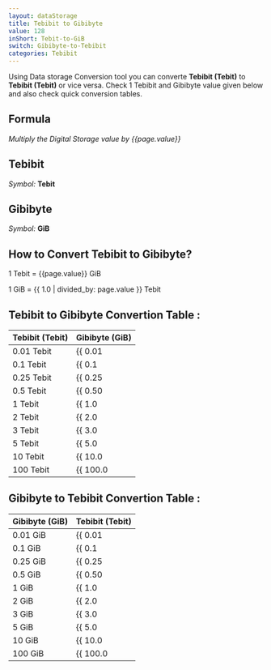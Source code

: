 ```yaml
---
layout: dataStorage
title: Tebibit to Gibibyte
value: 128
inShort: Tebit-to-GiB
switch: Gibibyte-to-Tebibit
categories: Tebibit
---
```


Using Data storage Conversion tool you can converte **Tebibit (Tebit)** to **Tebibit (Tebit)** or vice versa. Check 1 Tebibit and Gibibyte value given below and also check quick conversion tables.

## Formula
*Multiply the Digital Storage value by {{page.value}}*

## Tebibit
*Symbol:* **Tebit**

## Gibibyte
*Symbol:* **GiB**

## How to Convert Tebibit to Gibibyte?

1 Tebit = {{page.value}} GiB

1 GiB = {{ 1.0 | divided_by: page.value }} Tebit


## Tebibit to Gibibyte Convertion Table :

| Tebibit (Tebit) | Gibibyte (GiB) |
| ---- | ---- |
| 0.01 Tebit | {{ 0.01 | times: page.value }} GiB |
| 0.1 Tebit | {{ 0.1 | times: page.value }} GiB |
| 0.25 Tebit | {{ 0.25 | times: page.value }} GiB |
| 0.5 Tebit | {{ 0.50 | times: page.value }} GiB |
| 1 Tebit | {{ 1.0 | times: page.value }} GiB |
| 2 Tebit | {{ 2.0 | times: page.value }} GiB |
| 3 Tebit | {{ 3.0 | times: page.value }} GiB |
| 5 Tebit | {{ 5.0 | times: page.value }} GiB |
| 10 Tebit | {{ 10.0 | times: page.value }} GiB |
| 100 Tebit | {{ 100.0 | times: page.value }} GiB |

## Gibibyte to Tebibit Convertion Table :

| Gibibyte (GiB) | Tebibit (Tebit) |
| ---- | ---- |
| 0.01 GiB | {{ 0.01 | divided_by: page.value }} Tebit |
| 0.1 GiB | {{ 0.1 | divided_by: page.value }} Tebit |
| 0.25 GiB | {{ 0.25 | divided_by: page.value }} Tebit |
| 0.5 GiB | {{ 0.50 | divided_by: page.value }} Tebit |
| 1 GiB | {{ 1.0 | divided_by: page.value }} Tebit |
| 2 GiB | {{ 2.0 | divided_by: page.value }} Tebit |
| 3 GiB | {{ 3.0 | divided_by: page.value }} Tebit |
| 5 GiB | {{ 5.0 | divided_by: page.value }} Tebit |
| 10 GiB | {{ 10.0 | divided_by: page.value }} Tebit |
| 100 GiB | {{ 100.0 | divided_by: page.value }} Tebit |


<script>
document.getElementById('selectInput')[15].selected = true
document.getElementById('selectOutput')[13].selected = true
</script>
